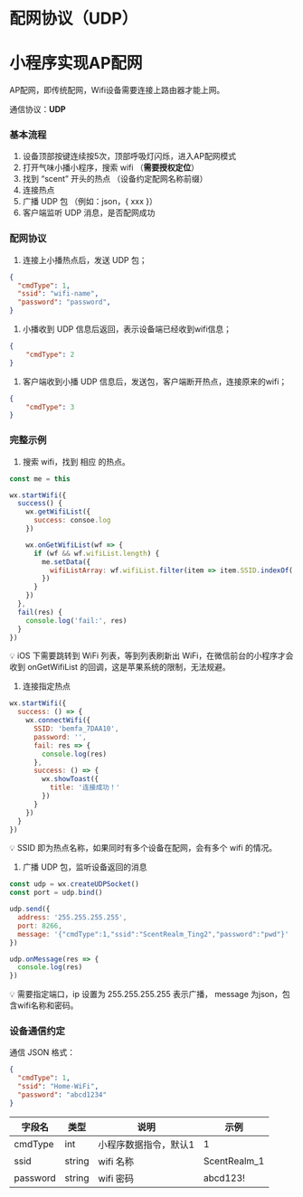 # 配网协议（UDP）

# 小程序实现AP配网

AP配网，即传统配网，Wifi设备需要连接上路由器才能上网。

通信协议：**UDP**

### 基本流程

1. 设备顶部按键连续按5次，顶部呼吸灯闪烁，进入AP配网模式
2. 打开气味小播小程序，搜索 wifi （**需要授权定位**）
3. 找到 “scent” 开头的热点 （设备约定配网名称前缀）
4. 连接热点
5. 广播 UDP 包 （例如：json，{ xxx }）
6. 客户端监听 UDP 消息，是否配网成功

### 配网协议

1. 连接上小播热点后，发送 UDP 包；

```json
{
  "cmdType": 1,
  "ssid": "wifi-name",
  "password": "password",
}
```

1. 小播收到 UDP 信息后返回，表示设备端已经收到wifi信息；

```json
{
	"cmdType": 2
}
```

1. 客户端收到小播 UDP 信息后，发送包，客户端断开热点，连接原来的wifi；

```json
{
	"cmdType": 3
}
```

### 完整示例

1. 搜索 wifi，找到 相应 的热点。

```jsx
const me = this

wx.startWifi({
  success() {
    wx.getWifiList({
      success: consoe.log
    })

    wx.onGetWifiList(wf => {
      if (wf && wf.wifiList.length) {
        me.setData({
          wifiListArray: wf.wifiList.filter(item => item.SSID.indexOf('scent') >= 0)
        })
      }
    })
  },
  fail(res) {
    console.log('fail:', res)
  }
})
```

💡  iOS 下需要跳转到 WiFi 列表，等到列表刷新出 WiFi，在微信前台的小程序才会收到 onGetWifiList 的回调，这是苹果系统的限制，无法规避。

1. 连接指定热点

```jsx
wx.startWifi({
  success: () => {
    wx.connectWifi({
      SSID: 'bemfa_7DAA10',
      password: '',
      fail: res => {
        console.log(res)
      },
      success: () => {
        wx.showToast({
          title: '连接成功！'
        })
      }
    })
  }
})
```

💡  SSID 即为热点名称，如果同时有多个设备在配网，会有多个 wifi 的情况。

1. 广播 UDP 包，监听设备返回的消息

```jsx
const udp = wx.createUDPSocket()
const port = udp.bind()

udp.send({
  address: '255.255.255.255',
  port: 8266,
  message: '{"cmdType":1,"ssid":"ScentRealm_Ting2","password":"pwd"}'
})

udp.onMessage(res => {
  console.log(res)
})
```

💡  需要指定端口，ip 设置为 255.255.255.255 表示广播， message 为json，包含wifi名称和密码。

### 设备通信约定

通信 JSON 格式：

```json
{
  "cmdType": 1,
  "ssid": "Home-WiFi",
  "password": "abcd1234"
}
```

| 字段名 | 类型 | 说明 | 示例 |
| --- | --- | --- | --- |
| cmdType | int | 小程序数据指令，默认1 | 1 |
| ssid | string | wifi 名称 | ScentRealm_1 |
| password | string | wifi 密码 | abcd123! |
